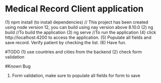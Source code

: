 # Medical Record Client application

(1) npm install (to install dependencies) // This project has been created using node version 12, you can build using nay version above 8.10.0
(2) ng build //To build the application
(3) ng serve //To run the application
(4) click http://localhost:4200 to access the application.
(5) Populate all fields and save record. Verify patient by checking the list.
(6) Have fun.

#TODO
(1) use countries and cities from the backend
(2) check form validation 

#Known Bug
1. Form validation, make sure to populate all fields for form to save
